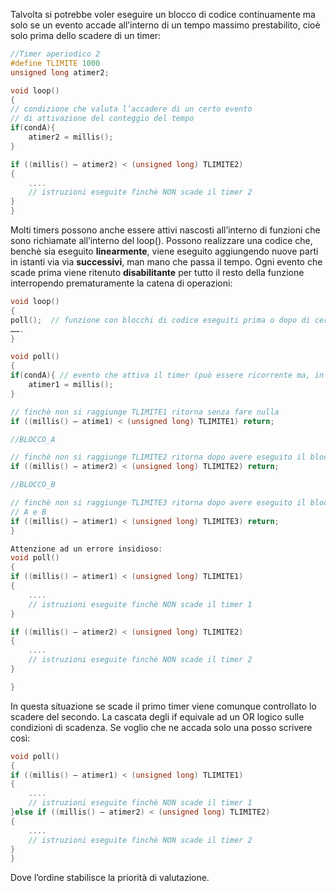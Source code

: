 Talvolta si potrebbe voler eseguire un blocco di codice continuamente ma solo se un evento accade all’interno di un tempo massimo prestabilito, cioè solo prima dello scadere di un timer:

```C++
//Timer aperiodico 2
#define TLIMITE	1000
unsigned long atimer2;

void loop()
{
// condizione che valuta l’accadere di un certo evento 
// di attivazione del conteggio del tempo
if(condA){
    atimer2 = millis();
}

if ((millis() – atimer2) < (unsigned long) TLIMITE2)
{
    .... 
    // istruzioni eseguite finchè NON scade il timer 2
}
}
```
Molti timers possono anche essere attivi nascosti all’interno di funzioni che sono richiamate all’interno del loop(). Possono realizzare una codice che, benchè sia eseguito **linearmente**, viene eseguito aggiungendo nuove parti in istanti via via **successivi**, man mano che passa il tempo. 
Ogni evento che scade prima viene ritenuto **disabilitante** per tutto il resto della funzione interropendo prematuramente la catena di operazioni:

```C++
void loop()
{
poll();  // funzione con blocchi di codice eseguiti prima o dopo di certi eventi
…….
}

void poll()
{
if(condA){ // evento che attiva il timer (può essere ricorrente ma, in generale, è aperiodico)
    atimer1 = millis();
}

// finchè non si raggiunge TLIMITE1 ritorna senza fare nulla
if ((millis() – atime1) < (unsigned long) TLIMITE1) return;

//BLOCCO_A

// finchè non si raggiunge TLIMITE2 ritorna dopo avere eseguito il blocco di istruzioni A
if ((millis() – atimer2) < (unsigned long) TLIMITE2) return;

//BLOCCO_B

// finchè non si raggiunge TLIMITE3 ritorna dopo avere eseguito il blocco di istruzioni 
// A e B
if ((millis() – atimer1) < (unsigned long) TLIMITE3) return;
}
```

```C++
Attenzione ad un errore insidioso:
void poll()
{
if ((millis() – atimer1) < (unsigned long) TLIMITE1)
{
    .... 
    // istruzioni eseguite finchè NON scade il timer 1
}

if ((millis() – atimer2) < (unsigned long) TLIMITE2)
{
    .... 
    // istruzioni eseguite finchè NON scade il timer 2
}

}
```

In questa situazione se scade il primo timer viene comunque controllato lo scadere del secondo. La cascata degli if equivale ad un OR logico sulle condizioni di scadenza.
Se voglio che ne accada solo una posso scrivere così:

```C++
void poll()
{
if ((millis() – atimer1) < (unsigned long) TLIMITE1)
{
    .... 
    // istruzioni eseguite finchè NON scade il timer 1
}else if ((millis() – atimer2) < (unsigned long) TLIMITE2)
{
    .... 
    // istruzioni eseguite finchè NON scade il timer 2
}
}

```
Dove l’ordine stabilisce la priorità di valutazione.
